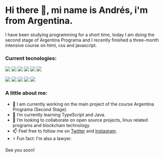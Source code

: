 # Hi there 👋, mi name is Andrés, i'm from Argentina.


I have been studying programming for a short time, today I am doing the second stage of Argentina Programa and I recently finished a three-month intensive course on html, css and javascript. 

### Current tecnologies:
<img src="https://img.shields.io/badge/-Javascript-yellow"/> <img src="https://img.shields.io/badge/-React-lightblue"/> <img src="https://img.shields.io/badge/-Redux-blueviolet"/> <img src="https://img.shields.io/badge/-NodeJS-brightgreen"/> <img src="https://img.shields.io/badge/-HTML-orange"/> <img src="https://img.shields.io/badge/-CSS-darkblue"/> 

<img src="https://img.shields.io/badge/-TypeScript-blue"/>  <img src="https://img.shields.io/badge/-Angular-red"/>  <img src="https://img.shields.io/badge/-Heroku-white"/> <img src="https://img.shields.io/badge/-Postman-darkorange"/> <img src="https://img.shields.io/badge/-MongoDB-green"/>



### A little about me:

- 🔭 I am currently working on the main project of the course Argentina Programa (Second Stage).
- 🌱 I’m currently learning TypeScript and Java.
- 👯 I’m looking to collaborate on open source projects, linux related programs and blockchain technology.
- 📫 Feel free to follow me on [Twitter](https://twitter.com/andrespienizzio) and [Instagram](https://www.instagram.com/andrespienizzio).
- ⚡ Fun fact: I'm also a lawyer.

See you soon!
